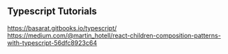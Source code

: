 

Typescript Tutorials
---
https://basarat.gitbooks.io/typescript/
https://medium.com/@martin_hotell/react-children-composition-patterns-with-typescript-56dfc8923c64